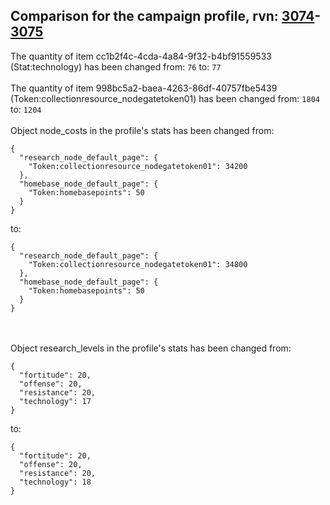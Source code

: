 ## Comparison for the campaign profile, rvn: [3074](https://github.com/PRO100KatYT/FortniteProfileRevisions/tree/main/profiles/campaign/3074%20campaign.json)-[3075](https://github.com/PRO100KatYT/FortniteProfileRevisions/tree/main/profiles/campaign/3075%20campaign.json)

The quantity of item cc1b2f4c-4cda-4a84-9f32-b4bf91559533 (Stat:technology) has been changed from: `76` to: `77`
<br><br>
The quantity of item 998bc5a2-baea-4263-86df-40757fbe5439 (Token:collectionresource_nodegatetoken01) has been changed from: `1804` to: `1204`
<br><br>
Object node_costs in the profile's stats has been changed from:

```
{
  "research_node_default_page": {
    "Token:collectionresource_nodegatetoken01": 34200
  },
  "homebase_node_default_page": {
    "Token:homebasepoints": 50
  }
}
```

to:

```
{
  "research_node_default_page": {
    "Token:collectionresource_nodegatetoken01": 34800
  },
  "homebase_node_default_page": {
    "Token:homebasepoints": 50
  }
}
```

<br><br>
Object research_levels in the profile's stats has been changed from:

```
{
  "fortitude": 20,
  "offense": 20,
  "resistance": 20,
  "technology": 17
}
```

to:

```
{
  "fortitude": 20,
  "offense": 20,
  "resistance": 20,
  "technology": 18
}
```

<br><br>
